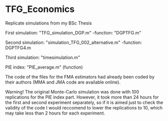 # TFG_Economics
Replicate simulations from my BSc Thesis 

First simulation: "TFG_simulation_DGP.m"
  -function: "DGPTFG.m"
  
Second simulation: "simulation_TFG_002_alternative.m"
  -function: DGPTFG4.m
  
Third simulation: "timesimulation.m"  
 
PIE index: "PIE_average.m" (function)

The code of the files for the FMA estimators had already been coded by their authors (MMA and JMA code are available online).

Warning! The original Monte-Carlo simulation was done with 100 replications for the PIE index part. However, it took more than 24 hours for the first and second experiment separately, so if it is aimed just to check the validity of the code I would reccomend to lower the replications to 10, which may take less than 2 hours for each experiment.
